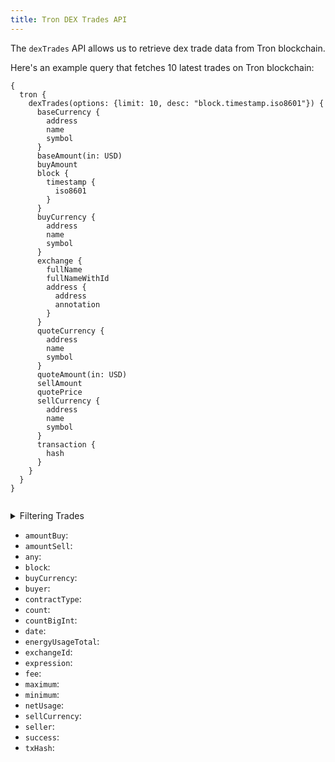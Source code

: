 ```yaml
---
title: Tron DEX Trades API
---
```


<head>
<meta name="title" content="Tron DEX Trades API"/>
<meta name="description" content="Get information on dex trades, liquidity pools, trade pairs and more on the Tron blockchain. Also, get information on dex trades, liquidity pools, trade pairs and more for tokens or NFTs on the Tron blockchain."/>
<meta name="keywords" content="Tron api, Tron python api, Tron nft api, Tron scan api, Tron matic api, Tron api docs, Tron crypto api, Tron blockchain api,matic network api"/>
<meta name="robots" content="index, follow"/>
<meta http-equiv="Content-Type" content="text/html; charset=utf-8"/>
<meta name="language" content="English"/>

<!-- Open Graph / Facebook -->
<meta property="og:type" content="website" />
<meta property="og:title" content="Tron DEX Trades API" />
<meta property="og:description" content="Get information on dex trades, liquidity pools, trade pairs and more on the Tron blockchain." />

<!-- Twitter -->
<meta property="twitter:card" content="summary_large_image" />
<meta property="twitter:title" content="Tron DEX Trades API" />
<meta property="twitter:description" content="Get information on dex trades, liquidity pools, trade pairs and more on the Tron blockchain." />
</head>

The `dexTrades` API allows us to retrieve dex trade data from Tron blockchain.

Here's an example query that fetches 10 latest trades on Tron blockchain:

```
{
  tron {
    dexTrades(options: {limit: 10, desc: "block.timestamp.iso8601"}) {
      baseCurrency {
        address
        name
        symbol
      }
      baseAmount(in: USD)
      buyAmount
      block {
        timestamp {
          iso8601
        }
      }
      buyCurrency {
        address
        name
        symbol
      }
      exchange {
        fullName
        fullNameWithId
        address {
          address
          annotation
        }
      }
      quoteCurrency {
        address
        name
        symbol
      }
      quoteAmount(in: USD)
      sellAmount
      quotePrice
      sellCurrency {
        address
        name
        symbol
      }
      transaction {
        hash
      }
    }
  }
}


```

<details>
<summary>Filtering Trades</summary>

- `amountBuy`:
- `amountSell`:
- `any`:
- `buyCurrency`:
- `buyer`:
- `contractType`:
- `date`:
- `exchangeId`:
- `height`:
- `options`:
- `sellCurrency`:
- `seller`:
- `success`:
- `time`:
- `txHash`:

</details>

- `amountBuy`:
- `amountSell`:
- `any`:
- `block`:
- `buyCurrency`:
- `buyer`:
- `contractType`:
- `count`:
- `countBigInt`:
- `date`:
- `energyUsageTotal`:
- `exchangeId`:
- `expression`:
- `fee`:
- `maximum`:
- `minimum`:
- `netUsage`:
- `sellCurrency`:
- `seller`:
- `success`:
- `txHash`:
